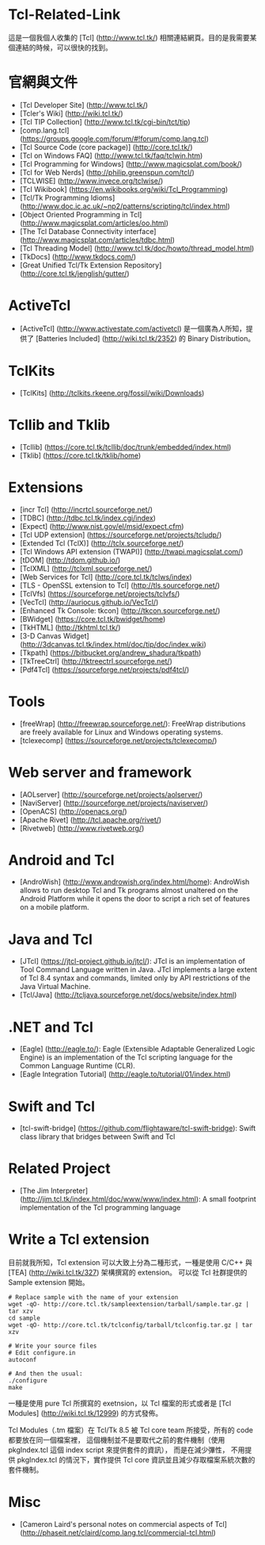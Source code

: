 Tcl-Related-Link
=====

這是一個我個人收集的 [Tcl] (http://www.tcl.tk/) 相關連結網頁。目的是我需要某個連結的時候，可以很快的找到。


官網與文件
=====

* [Tcl Developer Site] (http://www.tcl.tk/)
* [Tcler's Wiki] (http://wiki.tcl.tk/)
* [Tcl TIP Collection] (http://www.tcl.tk/cgi-bin/tct/tip)
* [comp.lang.tcl] (https://groups.google.com/forum/#!forum/comp.lang.tcl)
* [Tcl Source Code (core package)] (http://core.tcl.tk/)
* [Tcl on Windows FAQ] (http://www.tcl.tk/faq/tclwin.htm)
* [Tcl Programming for Windows] (http://www.magicsplat.com/book/)
* [Tcl for Web Nerds] (http://philip.greenspun.com/tcl/)
* [TCLWISE] (http://www.invece.org/tclwise/)
* [Tcl Wikibook] (https://en.wikibooks.org/wiki/Tcl_Programming)
* [Tcl/Tk Programming Idioms] (http://www.doc.ic.ac.uk/~np2/patterns/scripting/tcl/index.html)
* [Object Oriented Programming in Tcl] (http://www.magicsplat.com/articles/oo.html)
* [The Tcl Database Connectivity interface] (http://www.magicsplat.com/articles/tdbc.html)
* [Tcl Threading Model] (http://www.tcl.tk/doc/howto/thread_model.html)
* [TkDocs] (http://www.tkdocs.com/)
* [Great Unified Tcl/Tk Extension Repository] (http://core.tcl.tk/jenglish/gutter/)

ActiveTcl
=====

* [ActiveTcl] (http://www.activestate.com/activetcl) 是一個廣為人所知，提供了 [Batteries Included] (http://wiki.tcl.tk/2352) 的 Binary Distribution。

TclKits
=====

* [TclKits] (http://tclkits.rkeene.org/fossil/wiki/Downloads)

Tcllib and Tklib
=====

* [Tcllib] (https://core.tcl.tk/tcllib/doc/trunk/embedded/index.html)
* [Tklib] (https://core.tcl.tk/tklib/home)

Extensions
=====

* [incr Tcl] (http://incrtcl.sourceforge.net/)
* [TDBC] (http://tdbc.tcl.tk/index.cgi/index)
* [Expect] (http://www.nist.gov/el/msid/expect.cfm)
* [Tcl UDP extension] (https://sourceforge.net/projects/tcludp/)
* [Extended Tcl (TclX)] (http://tclx.sourceforge.net/)
* [Tcl Windows API extension (TWAPI)] (http://twapi.magicsplat.com/)
* [tDOM] (http://tdom.github.io/)
* [TclXML] (http://tclxml.sourceforge.net/)
* [Web Services for Tcl] (http://core.tcl.tk/tclws/index)
* [TLS - OpenSSL extension to Tcl] (http://tls.sourceforge.net/)
* [TclVfs] (https://sourceforge.net/projects/tclvfs/)
* [VecTcl] (http://auriocus.github.io/VecTcl/)
* [Enhanced Tk Console: tkcon] (http://tkcon.sourceforge.net/)
* [BWidget] (https://core.tcl.tk/bwidget/home)
* [TkHTML] (http://tkhtml.tcl.tk/)
* [3-D Canvas Widget] (http://3dcanvas.tcl.tk/index.html/doc/tip/doc/index.wiki)
* [Tkpath] (https://bitbucket.org/andrew_shadura/tkpath)
* [TkTreeCtrl] (http://tktreectrl.sourceforge.net/)
* [Pdf4Tcl] (https://sourceforge.net/projects/pdf4tcl/)


Tools
=====

* [freeWrap] (http://freewrap.sourceforge.net/): FreeWrap distributions are freely available for Linux and Windows operating systems.
* [tclexecomp] (https://sourceforge.net/projects/tclexecomp/)


Web server and framework
=====
* [AOLserver] (http://sourceforge.net/projects/aolserver/)
* [NaviServer] (http://sourceforge.net/projects/naviserver/)
* [OpenACS] (http://openacs.org/)
* [Apache Rivet] (http://tcl.apache.org/rivet/)
* [Rivetweb] (http://www.rivetweb.org/)

Android and Tcl
=====

* [AndroWish] (http://www.androwish.org/index.html/home): AndroWish allows to run desktop Tcl and Tk programs almost unaltered on the Android Platform while it opens the door to script a rich set of features on a mobile platform.


Java and Tcl
=====

* [JTcl] (https://jtcl-project.github.io/jtcl/): JTcl is an implementation of Tool Command Language written in Java. JTcl implements a large extent of Tcl 8.4 syntax and commands, limited only by API restrictions of the Java Virtual Machine.
* [Tcl/Java] (http://tcljava.sourceforge.net/docs/website/index.html)


.NET and Tcl
=====

* [Eagle] (http://eagle.to/): Eagle (Extensible Adaptable Generalized Logic Engine) is an implementation of the Tcl scripting language for the Common Language Runtime (CLR).
* [Eagle Integration Tutorial] (http://eagle.to/tutorial/01/index.html)


Swift and Tcl
=====
* [tcl-swift-bridge] (https://github.com/flightaware/tcl-swift-bridge): Swift class library that bridges between Swift and Tcl


Related Project
=====

* [The Jim Interpreter] (http://jim.tcl.tk/index.html/doc/www/www/index.html): A small footprint implementation of the Tcl programming language


Write a Tcl extension
=====

目前就我所知，Tcl extension 可以大致上分為二種形式，一種是使用 C/C++ 與 [TEA] (http://wiki.tcl.tk/327) 架構撰寫的 extension。
可以從 Tcl 社群提供的 Sample extension 開始。

    # Replace sample with the name of your extension
    wget -qO- http://core.tcl.tk/sampleextension/tarball/sample.tar.gz | tar xzv
    cd sample
    wget -qO- http://core.tcl.tk/tclconfig/tarball/tclconfig.tar.gz | tar xzv

    # Write your source files
    # Edit configure.in
    autoconf

    # And then the usual:
    ./configure
    make

一種是使用 pure Tcl 所撰寫的 exetnsion，以 Tcl 檔案的形式或者是 [Tcl Modules] (http://wiki.tcl.tk/12999) 的方式發佈。

Tcl Modules（.tm 檔案）在 Tcl/Tk 8.5 被 Tcl core team 所接受，所有的 code 都要放在同一個檔案裡，
這個機制並不是要取代之前的套件機制（使用 pkgIndex.tcl 這個 index script 來提供套件的資訊），
而是在減少彃性， 不用提供 pkgIndex.tcl 的情況下，實作提供 Tcl core 資訊並且減少存取檔案系統次數的套件機制。


Misc
=====
* [Cameron Laird's personal notes on commercial aspects of Tcl] (http://phaseit.net/claird/comp.lang.tcl/commercial-tcl.html)
